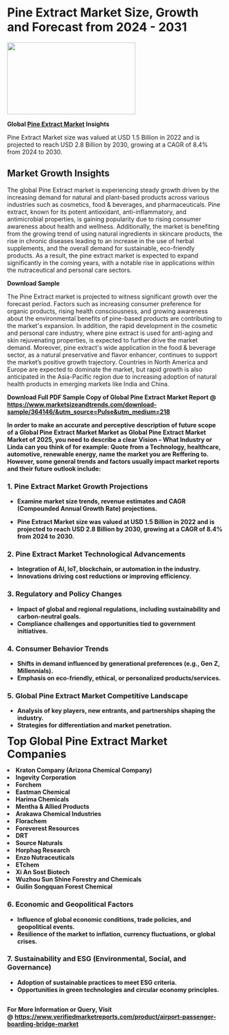 <H1>Pine Extract Market Size, Growth and Forecast from 2024 - 2031</H1><img class="aligncenter size-medium wp-image-584254" src="https://thirdeyenews.in/wp-content/uploads/2024/09/Global-Market-Research-300x168.jpeg" alt="" width="300" height="168" /><p><strong>Global&nbsp;<a href="https://www.marketsizeandtrends.com/download-sample/364146/&amp;utm_source=Pulse&amp;utm_medium=218">Pine Extract Market</a> Insights</strong></p><p>Pine Extract Market size was valued at USD 1.5 Billion in 2022 and is projected to reach USD 2.8 Billion by 2030, growing at a CAGR of 8.4% from 2024 to 2030.</p><p><h2>Market Growth Insights</h2> <p>The global Pine Extract market is experiencing steady growth driven by the increasing demand for natural and plant-based products across various industries such as cosmetics, food & beverages, and pharmaceuticals. Pine extract, known for its potent antioxidant, anti-inflammatory, and antimicrobial properties, is gaining popularity due to rising consumer awareness about health and wellness. Additionally, the market is benefiting from the growing trend of using natural ingredients in skincare products, the rise in chronic diseases leading to an increase in the use of herbal supplements, and the overall demand for sustainable, eco-friendly products. As a result, the pine extract market is expected to expand significantly in the coming years, with a notable rise in applications within the nutraceutical and personal care sectors.</p> <p><strong>Download Sample</strong></p> <p>The Pine Extract market is projected to witness significant growth over the forecast period. Factors such as increasing consumer preference for organic products, rising health consciousness, and growing awareness about the environmental benefits of pine-based products are contributing to the market's expansion. In addition, the rapid development in the cosmetic and personal care industry, where pine extract is used for anti-aging and skin rejuvenating properties, is expected to further drive the market demand. Moreover, pine extract's wide application in the food & beverage sector, as a natural preservative and flavor enhancer, continues to support the market’s positive growth trajectory. Countries in North America and Europe are expected to dominate the market, but rapid growth is also anticipated in the Asia-Pacific region due to increasing adoption of natural health products in emerging markets like India and China.</p> <p><strong></p><p><span class=""><strong>Download Full PDF Sample Copy of Global Pine Extract Market Report</strong> @ <a href="https://www.marketsizeandtrends.com/download-sample/364146/&amp;utm_source=Pulse&amp;utm_medium=218" target="_blank">https://www.marketsizeandtrends.com/download-sample/364146/&amp;utm_source=Pulse&amp;utm_medium=218</a></span></p><p>In order to make an accurate and perceptive description of future scope of a Global&nbsp;Pine Extract Market Market as Global&nbsp;Pine Extract Market Market of 2025, you need to describe a clear Vision &ndash; What Industry or Linda can you think of for example: Quote from a Technology, healthcare, automotive, renewable energy, name the market you are Reffering to. However, some general trends and factors usually impact market reports and their future outlook include:</p><h3>1.&nbsp;<strong>Pine Extract Market Growth Projections</strong></h3><ul><li>Examine market size trends, revenue estimates and CAGR (Compounded Annual Growth Rate) projections.</li><li><p>Pine Extract Market size was valued at USD 1.5 Billion in 2022 and is projected to reach USD 2.8 Billion by 2030, growing at a CAGR of 8.4% from 2024 to 2030.</p></li></ul><h3>2.&nbsp;<strong>Pine Extract Market Technological Advancements</strong></h3><ul><li>Integration of AI, IoT, blockchain, or automation in the industry.</li><li>Innovations driving cost reductions or improving efficiency.</li></ul><h3>3.&nbsp;<strong>Regulatory and Policy Changes</strong></h3><ul><li>Impact of global and regional regulations, including sustainability and carbon-neutral goals.</li><li>Compliance challenges and opportunities tied to government initiatives.</li></ul><h3>4.&nbsp;<strong>Consumer Behavior Trends</strong></h3><ul><li>Shifts in demand influenced by generational preferences (e.g., Gen Z, Millennials).</li><li>Emphasis on eco-friendly, ethical, or personalized products/services.</li></ul><h3>5.&nbsp;<strong>Global Pine Extract Market Competitive Landscape</strong></h3><ul><li>Analysis of key players, new entrants, and partnerships shaping the industry.</li><li>Strategies for differentiation and market penetration.</li></ul><p data-pm-slice="1 1 []"><span style="color: inherit; font-family: inherit; font-size: 25px;">Top Global Pine Extract Market Companies</span></p><div class="" data-test-id=""><p><li>Kraton Company (Arizona Chemical Company)</li><li> Ingevity Corporation</li><li> Forchem</li><li> Eastman Chemical</li><li> Harima Chemicals</li><li> Mentha & Allied Products</li><li> Arakawa Chemical Industries</li><li> Florachem</li><li> Foreverest Resources</li><li> DRT</li><li> Source Naturals</li><li> Horphag Research</li><li> Enzo Nutraceuticals</li><li> ETchem</li><li> Xi An Sost Biotech</li><li> Wuzhou Sun Shine Forestry and Chemicals</li><li> Guilin Songquan Forest Chemical</li></p></div><h3>6.&nbsp;<strong>Economic and Geopolitical Factors</strong></h3><ul><li>Influence of global economic conditions, trade policies, and geopolitical events.</li><li>Resilience of the market to inflation, currency fluctuations, or global crises.</li></ul><h3>7.&nbsp;<strong>Sustainability and ESG (Environmental, Social, and Governance)</strong></h3><ul><li>Adoption of sustainable practices to meet ESG criteria.</li><li>Opportunities in green technologies and circular economy principles.</li></ul><h2><strong style="font-size: 14px;">For More Information or Query, Visit @&nbsp;</strong><a style="background-color: #ffffff; font-size: 14px;" href="https://www.marketsizeandtrends.com/report/pine-extract-market/" target="_blank">https://www.verifiedmarketreports.com/product/airport-passenger-boarding-bridge-market</a></h2>

